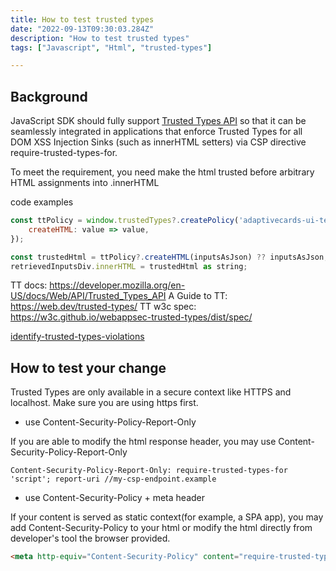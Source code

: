 ```yaml
---
title: How to test trusted types
date: "2022-09-13T09:30:03.284Z"
description: "How to test trusted types"
tags: ["Javascript", "Html", "trusted-types"]

---
```


## Background
JavaScript SDK should fully support [Trusted Types API](https://w3c.github.io/webappsec-trusted-types/dist/spec/) so that it can be seamlessly integrated in applications that enforce Trusted Types for all DOM XSS Injection Sinks (such as innerHTML setters) via CSP directive require-trusted-types-for.

To meet the requirement, you need make the html trusted before arbitrary HTML assignments into .innerHTML

code examples
```js
const ttPolicy = window.trustedTypes?.createPolicy('adaptivecards-ui-testapp', {
    createHTML: value => value,
});

const trustedHtml = ttPolicy?.createHTML(inputsAsJson) ?? inputsAsJson;
retrievedInputsDiv.innerHTML = trustedHtml as string;
```

TT docs: https://developer.mozilla.org/en-US/docs/Web/API/Trusted_Types_API
A Guide to TT: https://web.dev/trusted-types/
TT w3c spec: https://w3c.github.io/webappsec-trusted-types/dist/spec/

[identify-trusted-types-violations](https://web.dev/trusted-types/#identify-trusted-types-violations)

## How to test your change

Trusted Types are only available in a secure context like HTTPS and localhost. Make sure you are using https first.


- use Content-Security-Policy-Report-Only

If you are able to modify the html response header, you may use Content-Security-Policy-Report-Only

```
Content-Security-Policy-Report-Only: require-trusted-types-for 'script'; report-uri //my-csp-endpoint.example
```

- use Content-Security-Policy + meta header

If your content is served as static context(for example, a SPA app), you may add Content-Security-Policy to your html or modify the html directly from developer's tool the browser provided.

```html
<meta http-equiv="Content-Security-Policy" content="require-trusted-types-for 'script';" />
```
